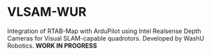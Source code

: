 # VLSAM-WUR
Integration of RTAB-Map with ArduPilot using Intel Realsense Depth Cameras for Visual SLAM-capable quadrotors. Developed by WashU Robotics. 
**WORK IN PROGRESS**
